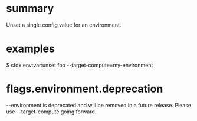 # summary

Unset a single config value for an environment.

# examples

$ sfdx env:var:unset foo --target-compute=my-environment

# flags.environment.deprecation

--environment is deprecated and will be removed in a future release. Please use --target-compute going forward.
